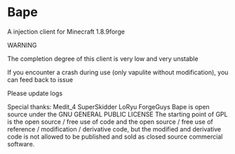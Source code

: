 # Bape
A injection client for Minecraft 1.8.9forge

WARNING

The completion degree of this client is very low and very unstable

If you encounter a crash during use (only vapulite without modification), you can feed back to issue

Please update logs

Special thanks: Medit_4 SuperSkidder LoRyu ForgeGuys
Bape is open source under the GNU GENERAL PUBLIC LICENSE
The starting point of GPL is the open source / free use of code and the open source / free use of reference / modification / derivative code, but the modified and derivative code is not allowed to be published and sold as closed source commercial software.

